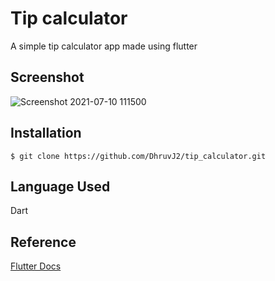 # Tip calculator
A simple tip calculator app made using flutter 

## Screenshot
![Screenshot 2021-07-10 111500](https://user-images.githubusercontent.com/79400453/125172718-1af85080-e170-11eb-9f3b-7a7bae933388.jpg)

## Installation 
```shell
$ git clone https://github.com/DhruvJ2/tip_calculator.git
```
## Language Used
Dart 

## Reference 
[Flutter Docs](https://flutter.dev/docs)